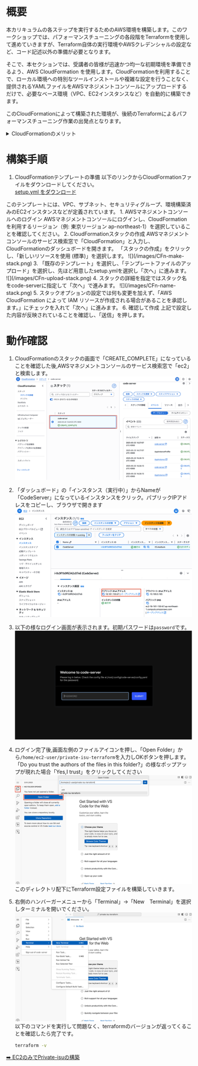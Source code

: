 # 概要
本カリキュラムの各ステップを実行するためのAWS環境を構築します。このワークショップでは、パフォーマンスチューニングの各段階をTerraformを使用して進めていきますが、Terraform自体の実行環境やAWSクレデンシャルの設定など、コード記述以外の準備が必要となります。  

そこで、本セクションでは、受講者の皆様が迅速かつ均一な初期環境を準備できるよう、AWS CloudFormation を使用します。CloudFormationを利用することで、ローカル環境への特別なツールインストールや複雑な設定を行うことなく、提供されるYAMLファイルをAWSマネジメントコンソールにアップロードするだけで、必要なベース環境（VPC、EC2インスタンスなど）を自動的に構築できます。

このCloudFormationによって構築された環境が、後続のTerraformによるパフォーマンスチューニング作業の出発点となります。

<details>
<summary>CloudFormationのメリット</summary>
<ul>
<li><strong>インフラのコード化:</strong> インフラストラクチャをテンプレートファイル（JSONまたはYAML）で記述し、バージョン管理や再利用が可能です。</li>
<li><strong>自動化されたデプロイ:</strong> テンプレートに基づいてリソースを自動的にプロビジョニングおよび設定します。手動操作によるミスを削減し、デプロイ時間を短縮します。</li>
<li><strong>再現性と一貫性:</strong> 同じテンプレートを使用すれば、何度でも同じ環境を正確に再現できます。開発、ステージング、本番環境の一貫性を保つのに役立ちます。</li>
<li><strong>依存関係の管理:</strong> リソース間の依存関係を自動的に処理し、正しい順序で作成・削除します。</li>
<li><strong>簡便性:</strong> ローカルに特別な実行環境を構築する必要がなく、AWSマネジメントコンソールからテンプレートファイルをアップロードするだけで利用開始できます。</li>
</ul>
</details>

# 構築手順
1. CloudFormationテンプレートの準備
    以下のリンクからCloudFormationファイルをダウンロードしてください。  
    <a href="https://raw.githubusercontent.com/KiyamaMizuki/Private-isu-scoreup-for-AWS/refs/heads/main/01-initial-environment/setup.yml" download="setup.yml">
  setup.yml をダウンロード
</a>  
    このテンプレートには、VPC、サブネット、セキュリティグループ、環境構築済みのEC2インスタンスなどが定義されています。
1. AWSマネジメントコンソールへのログイン
    AWSマネジメントコンソールにログインし、CloudFormationを利用するリージョン（例: 東京リージョン ap-northeast-1）を選択していることを確認してください。
2. CloudFormationスタックの作成
    AWSマネジメントコンソールのサービス検索窓で「CloudFormation」と入力し、CloudFormationのダッシュボードを開きます。
    「スタックの作成」をクリックし、「新しいリソースを使用 (標準)」を選択します。
    ![](/images/CFn-make-stack.png)
3. 「既存のテンプレート」を選択し、「テンプレートファイルのアップロード」を選択し、先ほど用意したsetup.ymlを選択し「次へ」に進みます。
    ![](/images/CFn-upload-stack.png)
4. スタックの詳細を指定ではスタック名をcode-serverに指定して「次へ」で進みます。
    ![](/images/CFn-name-stack.png)
5. スタックオプションの設定では何も変更を加えず、「AWS CloudFormation によって IAM リソースが作成される場合があることを承認します。」にチェックを入れて「次へ」に進みます。
6. 確認して作成
    上記で設定した内容が反映されていることを確認し、「送信」を押します。

# 動作確認
1. CloudFormationのスタックの画面で「CREATE_COMPLETE」になっていることを確認した後,AWSマネジメントコンソールのサービス検索窓で「ec2」と検索します。
![](/images/CFn-check.png)
2. 「ダッシュボード」の「インスタンス（実行中）」からNameが「CodeServer」になっているインスタンスをクリック。パブリックIPアドレスをコピーし、ブラウザで開きます
![](/images/ec2-ip.png)
3. 以下の様なログイン画面が表示されます。初期パスワードは`password`です。
    ![](/images/code-server-login.png)

4. ログイン完了後,画面左側のファイルアイコンを押し、「Open Folder」から`/home/ec2-user/private-isu-terraform`を入力しOKボタンを押します。  
「Do you trust the authors of the files in this folder?」の様なポップアップが現れた場合「Yes,I trust」をクリックしてください
    ![](/images/code-server-setup.png)
    このディレクトリ配下にTerraform設定ファイルを構築していきます。
5. 右側のハンバーガーメニューから「Terminal」→「New　Terminal」を選択しターミナルを開いでください。
    ![](/images/code-server-terminal.png)
    以下のコマンドを実行して問題なく、terraformのバージョンが返ってくることを確認したら完了です。
    ```sh
    terraform -v
    ```
 
 [➡️ EC2のみでPrivate-isuの構築](../02-ec2-only-setup/README.md)